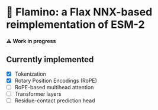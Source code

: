 # 🦩 Flamino: a Flax NNX-based reimplementation of ESM-2

**⚠️ Work in progress**

## Currently implemented

- [x] Tokenization
- [x] Rotary Position Encodings (RoPE)
- [ ] RoPE-based multihead attention
- [ ] Transformer layers
- [ ] Residue-contact prediction head
